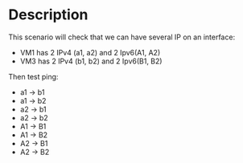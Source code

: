 # Description

This scenario will check that we can have several IP on an interface:
- VM1 has 2 IPv4 (a1, a2) and 2 Ipv6(A1, A2)
- VM3 has 2 IPv4 (b1, b2) and 2 Ipv6(B1, B2)

Then test ping: 
- a1 -> b1
- a1 -> b2
- a2 -> b1
- a2 -> b2
- A1 -> B1
- A1 -> B2
- A2 -> B1
- A2 -> B2
